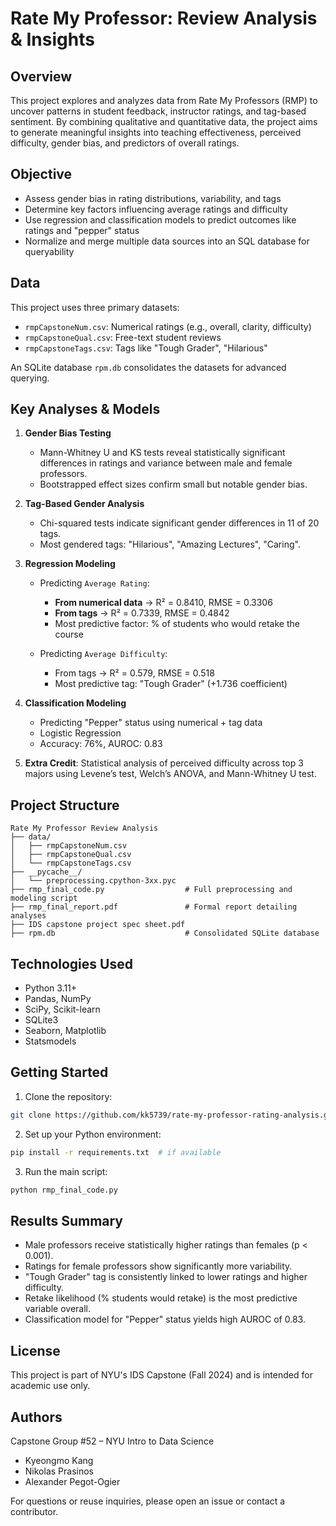 # Rate My Professor: Review Analysis & Insights

## Overview

This project explores and analyzes data from Rate My Professors (RMP) to uncover patterns in student feedback, instructor ratings, and tag-based sentiment. By combining qualitative and quantitative data, the project aims to generate meaningful insights into teaching effectiveness, perceived difficulty, gender bias, and predictors of overall ratings.

## Objective

- Assess gender bias in rating distributions, variability, and tags
- Determine key factors influencing average ratings and difficulty
- Use regression and classification models to predict outcomes like ratings and "pepper" status
- Normalize and merge multiple data sources into an SQL database for queryability

## Data

This project uses three primary datasets:

- `rmpCapstoneNum.csv`: Numerical ratings (e.g., overall, clarity, difficulty)
- `rmpCapstoneQual.csv`: Free-text student reviews
- `rmpCapstoneTags.csv`: Tags like "Tough Grader", "Hilarious"

An SQLite database `rpm.db` consolidates the datasets for advanced querying.

## Key Analyses & Models

1. **Gender Bias Testing**

   - Mann-Whitney U and KS tests reveal statistically significant differences in ratings and variance between male and female professors.
   - Bootstrapped effect sizes confirm small but notable gender bias.

2. **Tag-Based Gender Analysis**

   - Chi-squared tests indicate significant gender differences in 11 of 20 tags.
   - Most gendered tags: "Hilarious", "Amazing Lectures", "Caring".

3. **Regression Modeling**

   - Predicting `Average Rating`:

     - **From numerical data** → R² = 0.8410, RMSE = 0.3306
     - **From tags** → R² = 0.7339, RMSE = 0.4842
     - Most predictive factor: % of students who would retake the course

   - Predicting `Average Difficulty`:

     - From tags → R² = 0.579, RMSE = 0.518
     - Most predictive tag: "Tough Grader" (+1.736 coefficient)

4. **Classification Modeling**

   - Predicting "Pepper" status using numerical + tag data
   - Logistic Regression
   - Accuracy: 76%, AUROC: 0.83

5. **Extra Credit**: Statistical analysis of perceived difficulty across top 3 majors using Levene’s test, Welch’s ANOVA, and Mann-Whitney U test.

## Project Structure

```
Rate My Professor Review Analysis
├── data/
│   ├── rmpCapstoneNum.csv
│   ├── rmpCapstoneQual.csv
│   └── rmpCapstoneTags.csv
├── __pycache__/
│   └── preprocessing.cpython-3xx.pyc
├── rmp_final_code.py                  # Full preprocessing and modeling script
├── rmp_final_report.pdf               # Formal report detailing analyses
├── IDS capstone project spec sheet.pdf
├── rpm.db                             # Consolidated SQLite database
```

## Technologies Used

- Python 3.11+
- Pandas, NumPy
- SciPy, Scikit-learn
- SQLite3
- Seaborn, Matplotlib
- Statsmodels

## Getting Started

1. Clone the repository:

```bash
git clone https://github.com/kk5739/rate-my-professor-rating-analysis.git
```

2. Set up your Python environment:

```bash
pip install -r requirements.txt  # if available
```

3. Run the main script:

```bash
python rmp_final_code.py
```

## Results Summary

- Male professors receive statistically higher ratings than females (p < 0.001).
- Ratings for female professors show significantly more variability.
- "Tough Grader" tag is consistently linked to lower ratings and higher difficulty.
- Retake likelihood (% students would retake) is the most predictive variable overall.
- Classification model for "Pepper" status yields high AUROC of 0.83.

## License

This project is part of NYU's IDS Capstone (Fall 2024) and is intended for academic use only.

## Authors

Capstone Group #52 – NYU Intro to Data Science

- Kyeongmo Kang 
- Nikolas Prasinos
- Alexander Pegot-Ogier 

For questions or reuse inquiries, please open an issue or contact a contributor.

